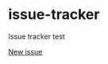 # issue-tracker
Issue tracker test

[New issue](https://github.com/vicentllongo/issue-tracker/issues/new)
